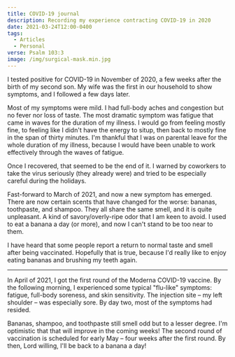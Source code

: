 ```yaml
---
title: COVID-19 journal
description: Recording my experience contracting COVID-19 in 2020
date: 2021-03-24T12:00-0400
tags:
  - Articles
  - Personal
verse: Psalm 103:3
image: /img/surgical-mask.min.jpg
---
```


I tested positive for COVID-19 in November of 2020, a few weeks after the birth
of my second son. My wife was the first in our household to show symptoms, and I
followed a few days later.

Most of my symptoms were mild. I had full-body aches and congestion but no fever
nor loss of taste. The most dramatic symptom was fatigue that came in waves for
the duration of my illness. I would go from feeling mostly fine, to feeling like
I didn't have the energy to situp, then back to mostly fine in the span of
thirty minutes. I'm thankful that I was on parental leave for the whole duration
of my illness, because I would have been unable to work effectively through the
waves of fatigue.

Once I recovered, that seemed to be the end of it. I warned by coworkers to take
the virus seriously (they already were) and tried to be especially careful
during the holidays.

Fast-forward to March of 2021, and now a new symptom has emerged. There are now
certain scents that have changed for the worse: bananas, toothpaste, and
shampoo. They all share the same smell, and it is quite unpleasant. A kind of
savory/overly-ripe odor that I am keen to avoid. I used to eat a banana a day
(or more), and now I can't stand to be too near to them.

I have heard that some people report a return to normal taste and smell after
being vaccinated. Hopefully that is true, because I'd really like to enjoy
eating bananas and brushing my teeth again.

---

In April of 2021, I got the first round of the Moderna COVID-19 vaccine. By the
following morning, I experienced some typical "flu-like" symptoms: fatigue,
full-body soreness, and skin sensitivity. The injection site – my left shoulder
– was especially sore. By day two, most of the symptoms had resided.

Bananas, shampoo, and toothpaste still smell odd but to a lesser degree. I'm
optimistic that that will improve in the coming weeks! The second round of
vaccination is scheduled for early May – four weeks after the first round. By
then, Lord willing, I'll be back to a banana a day!
